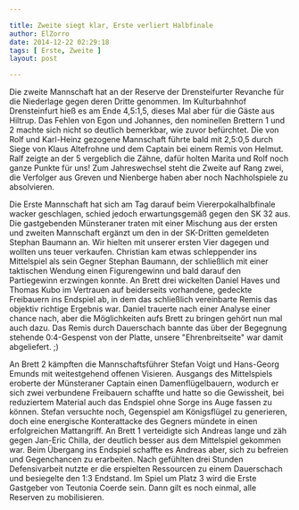 ```yaml
---

title: Zweite siegt klar, Erste verliert Halbfinale
author: ElZorro
date: 2014-12-22 02:29:18
tags: [ Erste, Zweite ]
layout: post

---
```


Die zweite Mannschaft hat an der Reserve der Drensteifurter Revanche für die Niederlage gegen deren Dritte genommen. Im Kulturbahnhof Drensteinfurt hieß es am Ende 4,5:1,5, dieses Mal aber für die Gäste aus Hiltrup. Das Fehlen von Egon und Johannes, den nominellen Brettern 1 und 2 machte sich nicht so deutlich bemerkbar, wie zuvor befürchtet. Die von Rolf und Karl-Heinz gezogene Mannschaft führte bald mit 2,5:0,5 durch Siege von Klaus Altefrohne und dem Captain bei einem Remis von Helmut. Ralf zeigte an der 5 vergeblich die Zähne, dafür holten Marita und Rolf noch ganze Punkte für uns! Zum Jahreswechsel steht die Zweite auf Rang zwei, die Verfolger aus Greven und Nienberge haben aber noch Nachholspiele zu absolvieren.

<!-- continue -->
Die Erste Mannschaft hat sich am Tag darauf beim Viererpokalhalbfinale wacker geschlagen, schied jedoch erwartungsgemäß gegen den SK 32 aus. Die gastgebenden Münsteraner traten mit einer Mischung aus der ersten und zweiten Mannschaft ergänzt um den in der SK-Dritten gemeldeten Stephan Baumann an. Wir hielten mit unserer ersten Vier dagegen und wollten uns teuer verkaufen. Christian kam etwas schleppender ins Mittelspiel als sein Gegner Stephan Baumann, der schließlich mit einer taktischen Wendung einen Figurengewinn und bald darauf den Partiegewinn erzwingen konnte. An Brett drei wickelten Daniel Haves und Thomas Kubo im Vertrauen auf beiderseits vorhandene, gedeckte Freibauern ins Endspiel ab, in dem das schließlich vereinbarte Remis das objektiv richtige Ergebnis war. Daniel trauerte nach einer Analyse einer chance nach, aber die Möglichkeiten aufs Brett zu bringen gehört nun mal auch dazu. Das Remis durch Dauerschach bannte das über der Begegnung stehende 0:4-Gespenst von der Platte, unsere "Ehrenbreitseite" war damit abgeliefert. ;)

An Brett 2 kämpften die Mannschaftsführer Stefan Voigt und Hans-Georg Emunds mit weitestgehend offenen Visieren. Ausgangs des Mittelspiels eroberte der Münsteraner Captain einen Damenflügelbauern, wodurch er sich zwei verbundene Freibauern schaffte und hatte so die Gewissheit, bei reduziertem Material auch das Endspiel ohne Sorge ins Auge fassen zu können. Stefan versuchte noch, Gegenspiel am Königsflügel zu generieren, doch eine energische Konterattacke des Gegners mündete in einen erfolgreichen Mattangriff. An Brett 1 verteidigte sich Andreas lange und zäh gegen Jan-Eric Chilla, der deutlich besser aus dem Mittelspiel gekommen war. Beim Übergang ins Endspiel schaffte es Andreas aber, sich zu befreien und Gegenchancen zu erarbeiten. Nach gefühlten drei Stunden Defensivarbeit nutzte er die erspielten Ressourcen zu einem Dauerschach und besiegelte den 1:3 Endstand. Im Spiel um Platz 3 wird die Erste Gastgeber von Teutonia Coerde sein. Dann gilt es noch einmal, alle Reserven zu mobilisieren.

